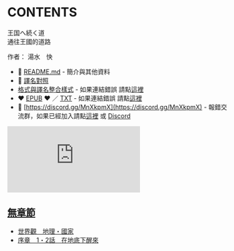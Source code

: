 # CONTENTS

王国へ続く道  
通往王國的道路  

作者： 湯水　快  



- :closed_book: [README.md](README.md) - 簡介與其他資料
- :pencil: [譯名對照](%E8%AD%AF%E5%90%8D%E5%B0%8D%E7%85%A7.md)
- [格式與譯名整合樣式](https://github.com/bluelovers/node-novel/blob/master/lib/locales/%E7%8E%8B%E5%9B%BD%E3%81%B8%E7%B6%9A%E3%81%8F%E9%81%93.ts) - 如果連結錯誤 請點[這裡](https://github.com/bluelovers/node-novel/blob/master/lib/locales/)
-  :heart: [EPUB](https://gitlab.com/demonovel/epub-txt/blob/master/cm/%E7%8E%8B%E5%9B%BD%E3%81%B8%E7%B6%9A%E3%81%8F%E9%81%93.epub) :heart:  ／ [TXT](https://gitlab.com/demonovel/epub-txt/blob/master/cm/out/%E7%8E%8B%E5%9B%BD%E3%81%B8%E7%B6%9A%E3%81%8F%E9%81%93.out.txt) - 如果連結錯誤 請點[這裡](https://gitlab.com/demonovel/epub-txt/blob/master/cm/)
- :mega: [https://discord.gg/MnXkpmX](https://discord.gg/MnXkpmX) - 報錯交流群，如果已經加入請點[這裡](https://discordapp.com/channels/467794087769014273/467794088285175809) 或 [Discord](https://discordapp.com/channels/@me)


![導航目錄](https://chart.apis.google.com/chart?cht=qr&chs=150x150&chl=https://gitlab.com/novel-group/txt-source/blob/master/cm/王国へ続く道/導航目錄.md "導航目錄")




## [無章節](00010_%E7%84%A1%E7%AB%A0%E7%AF%80)

- [世界觀　地理・國家](00010_%E7%84%A1%E7%AB%A0%E7%AF%80/00010_%E4%B8%96%E7%95%8C%E8%A7%80%E3%80%80%E5%9C%B0%E7%90%86%E3%83%BB%E5%9C%8B%E5%AE%B6.txt)
- [序章　1・2話　在地底下醒來](00010_%E7%84%A1%E7%AB%A0%E7%AF%80/00020_%E5%BA%8F%E7%AB%A0%E3%80%801%E3%83%BB2%E8%A9%B1%E3%80%80%E5%9C%A8%E5%9C%B0%E5%BA%95%E4%B8%8B%E9%86%92%E4%BE%86.txt)


